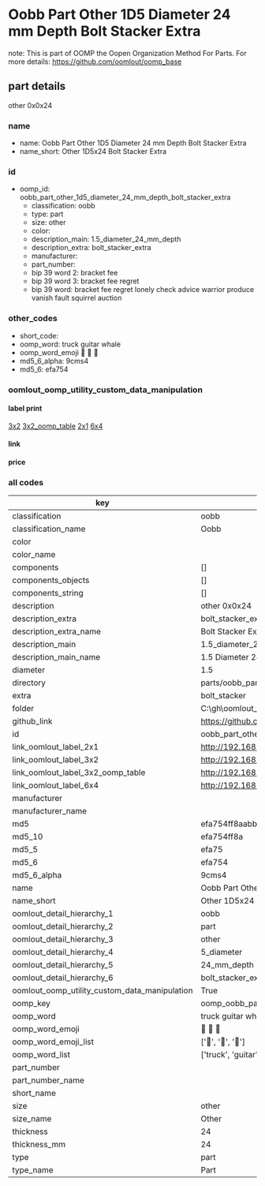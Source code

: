 # Oobb Part Other 1D5 Diameter 24 mm Depth Bolt Stacker Extra  

note: This is part of OOMP the Oopen Organization Method For Parts. For more details: https://github.com/oomlout/oomp_base

##  part details
  



other 0x0x24



### name
* name: Oobb Part Other 1D5 Diameter 24 mm Depth Bolt Stacker Extra
* name_short: Other 1D5x24 Bolt Stacker Extra
### id
* oomp_id: oobb_part_other_1d5_diameter_24_mm_depth_bolt_stacker_extra
  * classification: oobb
  * type: part
  * size: other
  * color: 
  * description_main: 1.5_diameter_24_mm_depth
  * description_extra: bolt_stacker_extra
  * manufacturer: 
  * part_number: 
  * bip 39 word 2: bracket fee
  * bip 39 word 3: bracket fee regret
  * bip 39 word: bracket fee regret lonely check advice warrior produce vanish fault squirrel auction

### other_codes
* short_code: 
* oomp_word: truck guitar whale
* oomp_word_emoji :truck: :guitar: :whale:
* md5_6_alpha: 9cms4
* md5_6: efa754






### oomlout_oomp_utility_custom_data_manipulation
#### label print
[3x2](http://192.168.1.245:1112/?label=oomp%209cms4)
[3x2_oomp_table](http://192.168.1.108:1112/?label=oomp%209cms4)
[2x1](http://192.168.1.242:1112/?label=oomp%209cms4)
[6x4](http://192.168.1.55:1112/?label=oomp%209cms4)    

#### link

                              

#### price







### all codes 
| key | value |  
| --- | --- |  
| classification | oobb |  
| classification_name | Oobb |  
| color |  |  
| color_name |  |  
| components | [] |  
| components_objects | [] |  
| components_string | [] |  
| description | other 0x0x24 |  
| description_extra | bolt_stacker_extra |  
| description_extra_name | Bolt Stacker Extra |  
| description_main | 1.5_diameter_24_mm_depth |  
| description_main_name | 1.5 Diameter 24 mm Depth |  
| diameter | 1.5 |  
| directory | parts/oobb_part_other_1d5_diameter_24_mm_depth_bolt_stacker_extra |  
| extra | bolt_stacker |  
| folder | C:\gh\oomlout_oobb_version_4_generated_parts\parts\oobb_part_other_1d5_diameter_24_mm_depth_bolt_stacker_extra |  
| github_link | https://github.com/oomlout/oomlout_oomp_part_src/tree/main/parts/oobb_part_other_1d5_diameter_24_mm_depth_bolt_stacker_extra |  
| id | oobb_part_other_1d5_diameter_24_mm_depth_bolt_stacker_extra |  
| link_oomlout_label_2x1 | http://192.168.1.242:1112/?label=oomp%209cms4 |  
| link_oomlout_label_3x2 | http://192.168.1.245:1112/?label=oomp%209cms4 |  
| link_oomlout_label_3x2_oomp_table | http://192.168.1.108:1112/?label=oomp%209cms4 |  
| link_oomlout_label_6x4 | http://192.168.1.55:1112/?label=oomp%209cms4 |  
| manufacturer |  |  
| manufacturer_name |  |  
| md5 | efa754ff8aabbee81013883b695520d6 |  
| md5_10 | efa754ff8a |  
| md5_5 | efa75 |  
| md5_6 | efa754 |  
| md5_6_alpha | 9cms4 |  
| name | Oobb Part Other 1D5 Diameter 24 mm Depth Bolt Stacker Extra |  
| name_short | Other 1D5x24 Bolt Stacker Extra |  
| oomlout_detail_hierarchy_1 | oobb |  
| oomlout_detail_hierarchy_2 | part |  
| oomlout_detail_hierarchy_3 | other |  
| oomlout_detail_hierarchy_4 | 5_diameter |  
| oomlout_detail_hierarchy_5 | 24_mm_depth |  
| oomlout_detail_hierarchy_6 | bolt_stacker_extra |  
| oomlout_oomp_utility_custom_data_manipulation | True |  
| oomp_key | oomp_oobb_part_other_1d5_diameter_24_mm_depth_bolt_stacker_extra |  
| oomp_word | truck guitar whale |  
| oomp_word_emoji | :truck: :guitar: :whale: |  
| oomp_word_emoji_list | [':truck:', ':guitar:', ':whale:'] |  
| oomp_word_list | ['truck', 'guitar', 'whale'] |  
| part_number |  |  
| part_number_name |  |  
| short_name |  |  
| size | other |  
| size_name | Other |  
| thickness | 24 |  
| thickness_mm | 24 |  
| type | part |  
| type_name | Part |  
